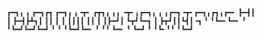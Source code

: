 ┏━┓╻  ╻     ┏━┓┏┓ ┏━┓╻ ╻╺┳╸   ┏┳┓╻ ╻╻  ╺┳╸╻┏━┓╻  ╻ ╻┏━┓╺┳╸┏━┓╻┏┓╻┏━╸
┣━┫┃  ┃     ┣━┫┣┻┓┃ ┃┃ ┃ ┃    ┃┃┃┃ ┃┃   ┃ ┃┣━┛┃  ┗┳┛┗━┓ ┃ ┣┳┛┃┃┗┫┃╺┓
╹ ╹┗━╸┗━╸   ╹ ╹┗━┛┗━┛┗━┛ ╹    ╹ ╹┗━┛┗━╸ ╹ ╹╹  ┗━╸ ╹ ┗━┛ ╹ ╹┗╸╹╹ ╹┗━┛
